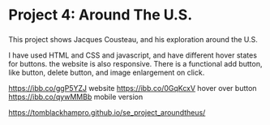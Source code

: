 # Project 4: Around The U.S.

### 

This project shows Jacques Cousteau, and his exploration around the U.S.

I have used HTML and CSS and javascript, and have different hover states for buttons. the website is also responsive. There is a functional add button, like button, delete button, and image enlargement on click.

https://ibb.co/ggP5YZJ website
https://ibb.co/0GqKcxV hover over button
https://ibb.co/qywMMBb mobile version

https://tomblackhampro.github.io/se_project_aroundtheus/

